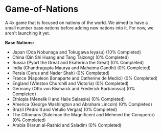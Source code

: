 # Game-of-Nations

A 4x game that is focused on nations of the world. We aimed to have a small number base nations before adding new nations into it. For now, we aren't launching it yet.

**Base Nations:**
   - Japan (Oda Nobunaga and Tokugawa Ieyasu) (10% Completed)
   - China (Qin Shi Huang and Tang Taizong) (0% Completed)
   - Russia (Pyort the Great and Ekaterina the Great) (0% Completed)
   - India (Chandragupta Maurya and Mahatma Gandhi) (0% Completed)
   - Persia (Cyrus and Nader Shah) (0% Completed)
   - France (Napoleon Bonaparte and Catherine de Medici) (0% Completed)
   - England (Winston Churchill and Victoria) (0% Completed)
   - Germany (Otto von Bismarck and Frederick Barbarossa) (0% Completed)
   - Ethiopia (Menelik II and Haile Selassie) (0% Completed)
   - America (George Washington and Abraham Lincoln) (0% Completed)
   - Brazil (Pedro II and Vetulio Vergas) (0% Completed)
   - The Ottomans (Suleiman the Magnificent and Mehmed the Conqueror) (0% Completed)
   - Arabia (Harun al-Rashid and Saladin) (0% Completed)

